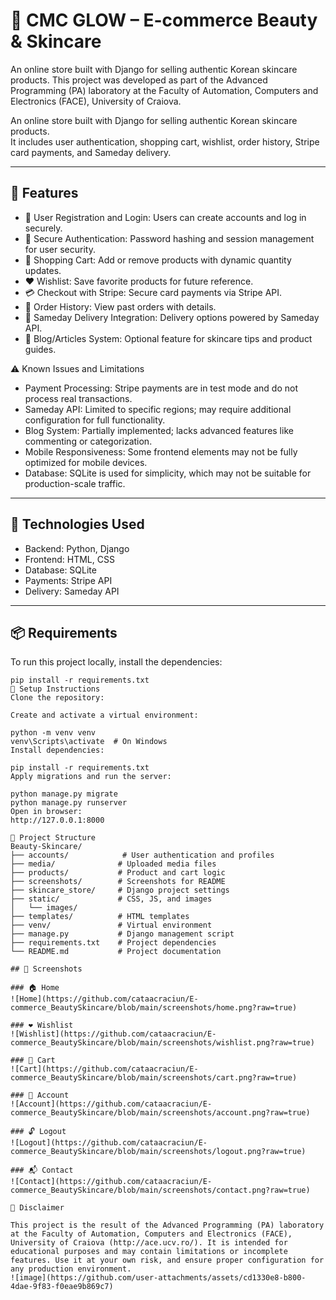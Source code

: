 # 🌸 CMC GLOW – E-commerce Beauty & Skincare

An online store built with Django for selling authentic Korean skincare products. This project was developed as part of the Advanced Programming (PA) laboratory at the Faculty of Automation, Computers and Electronics (FACE), University of Craiova.

An online store built with Django for selling authentic Korean skincare products.  
It includes user authentication, shopping cart, wishlist, order history, Stripe card payments, and Sameday delivery.

---

## 🔑 Features
- 👤 User Registration and Login: Users can create accounts and log in securely.
- 🔐 Secure Authentication: Password hashing and session management for user security.
- 🛒 Shopping Cart: Add or remove products with dynamic quantity updates.
- ❤️ Wishlist: Save favorite products for future reference.
- 💳 Checkout with Stripe: Secure card payments via Stripe API.
- 🧾 Order History: View past orders with details.
- 🚚 Sameday Delivery Integration: Delivery options powered by Sameday API.
- 📝 Blog/Articles System: Optional feature for skincare tips and product guides.

⚠️ Known Issues and Limitations
- Payment Processing: Stripe payments are in test mode and do not process real transactions.
- Sameday API: Limited to specific regions; may require additional configuration for full functionality.
- Blog System: Partially implemented; lacks advanced features like commenting or categorization.
- Mobile Responsiveness: Some frontend elements may not be fully optimized for mobile devices.
- Database: SQLite is used for simplicity, which may not be suitable for production-scale traffic.

---

## 🧪 Technologies Used
- Backend: Python, Django
- Frontend: HTML, CSS
- Database: SQLite 
- Payments: Stripe API
- Delivery: Sameday API

---

## 📦 Requirements

To run this project locally, install the dependencies:

```
pip install -r requirements.txt
🔧 Setup Instructions
Clone the repository:

Create and activate a virtual environment:

python -m venv venv
venv\Scripts\activate  # On Windows
Install dependencies:

pip install -r requirements.txt
Apply migrations and run the server:

python manage.py migrate
python manage.py runserver
Open in browser:
http://127.0.0.1:8000

📁 Project Structure
Beauty-Skincare/
├── accounts/            # User authentication and profiles
├── media/              # Uploaded media files
├── products/           # Product and cart logic
├── screenshots/        # Screenshots for README
├── skincare_store/     # Django project settings
├── static/             # CSS, JS, and images
│   └── images/
├── templates/          # HTML templates
├── venv/               # Virtual environment
├── manage.py           # Django management script
├── requirements.txt    # Project dependencies
└── README.md           # Project documentation

## 📸 Screenshots

### 🏠 Home
![Home](https://github.com/cataacraciun/E-commerce_BeautySkincare/blob/main/screenshots/home.png?raw=true)

### ❤️ Wishlist
![Wishlist](https://github.com/cataacraciun/E-commerce_BeautySkincare/blob/main/screenshots/wishlist.png?raw=true)

### 🛒 Cart
![Cart](https://github.com/cataacraciun/E-commerce_BeautySkincare/blob/main/screenshots/cart.png?raw=true)

### 👤 Account
![Account](https://github.com/cataacraciun/E-commerce_BeautySkincare/blob/main/screenshots/account.png?raw=true)

### 🔓 Logout
![Logout](https://github.com/cataacraciun/E-commerce_BeautySkincare/blob/main/screenshots/logout.png?raw=true)

### 📬 Contact
![Contact](https://github.com/cataacraciun/E-commerce_BeautySkincare/blob/main/screenshots/contact.png?raw=true)

📜 Disclaimer

This project is the result of the Advanced Programming (PA) laboratory at the Faculty of Automation, Computers and Electronics (FACE), University of Craiova (http://ace.ucv.ro/). It is intended for educational purposes and may contain limitations or incomplete features. Use it at your own risk, and ensure proper configuration for any production environment.
![image](https://github.com/user-attachments/assets/cd1330e8-b800-4dae-9f83-f0eae9b869c7)

